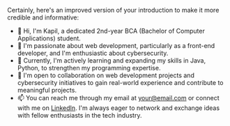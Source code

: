 Certainly, here's an improved version of your introduction to make it more credible and informative:

- 👋 Hi, I'm Kapil, a dedicated 2nd-year BCA (Bachelor of Computer Applications) student.
- 👀 I'm passionate about web development, particularly as a front-end developer, and I'm enthusiastic about cybersecurity.
- 🌱 Currently, I'm actively learning and expanding my skills in Java, Python, to strengthen my programming expertise.
- 💼 I'm open to collaboration on web development projects and cybersecurity initiatives to gain real-world experience and contribute to meaningful projects.
- 📫 You can reach me through my email at [your@email.com](mailto:skapilpillay2003@gmail.com) or connect with me on [LinkedIn](https://www.linkedin.com/in/s-kapil-pillay-775286256/). I'm always eager to network and exchange ideas with fellow enthusiasts in the tech industry.
<!---
SKapil14/SKapil14 is a ✨ special ✨ repository because its `README.md` (this file) appears on your GitHub profile.
You can click the Preview link to take a look at your changes.
--->
